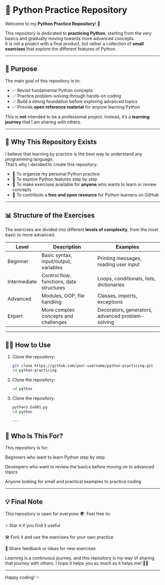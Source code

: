 # 🐍 Python Practice Repository  

Welcome to my **Python Practice Repository**! 🎉  

This repository is dedicated to **practicing Python**, starting from the very basics and gradually moving towards more advanced concepts.  
It is not a project with a final product, but rather a collection of **small exercises** that explore the different features of Python.  

---

## 📖 Purpose  

The main goal of this repository is to:  
- ✅ Revisit fundamental Python concepts  
- ✅ Practice problem-solving through hands-on coding  
- ✅ Build a strong foundation before exploring advanced topics  
- ✅ Provide **open reference material** for anyone learning Python  

This is **not** intended to be a professional project. Instead, it’s a **learning journey** that I am sharing with others.  

---

## 🌱 Why This Repository Exists  

I believe that learning by practice is the best way to understand any programming language.  
That’s why I decided to create this repository:  

- 📝 To organize my personal Python practice  
- 🐍 To explore Python features step by step  
- 📂 To make exercises available for **anyone** who wants to learn or review concepts  
- 🤝 To contribute a **free and open resource** for Python learners on GitHub  

---

## 📊 Structure of the Exercises  

The exercises are divided into different **levels of complexity**, from the most basic to more advanced.  

| Level | Description | Examples |
|-------|-------------|----------|
| Beginner | Basic syntax, input/output, variables | Printing messages, reading user input |
| Intermediate | Control flow, functions, data structures | Loops, conditionals, lists, dictionaries |
| Advanced | Modules, OOP, file handling | Classes, imports, exceptions |
| Expert | More complex concepts and challenges | Decorators, generators, advanced problem-solving |

---

## 🧑‍💻 How to Use  

1. Clone the repository:  
   ```bash
   git clone https://github.com/your-username/python-practicing.git
   cd python-practicing
2. Clone the repository:  
   ```bash
   cd python
3. Clone the repository:  
   ```bash
   python3 Ex001.py
   cd python

   ---

## 🚀 Who Is This For?

This repository is for:

Beginners who want to learn Python step by step

Developers who want to review the basics before moving on to advanced topics

Anyone looking for small and practical examples to practice coding

---

## 💡 Final Note

This repository is open for everyone 🌍.
Feel free to:

⭐ Star it if you find it useful

🛠️ Fork it and use the exercises for your own practice

💬 Share feedback or ideas for new exercises

Learning is a continuous journey, and this repository is my way of sharing that journey with others.
I hope it helps you as much as it helps me! 🚀🐍

---

Happy coding! ✨

